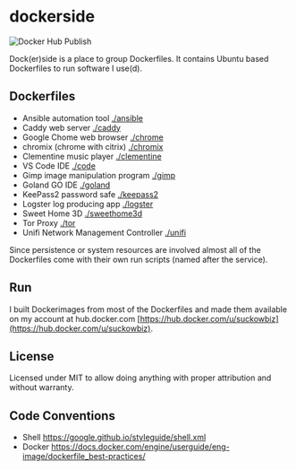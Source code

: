 # dockerside

![Docker Hub Publish](https://github.com/suckowbiz/dockerside/actions/workflows/build-and-push.yml/badge.svg?event=schedule)

Dock(er)side is a place to group Dockerfiles. It contains Ubuntu based Dockerfiles to run software I use(d).

## Dockerfiles

- Ansible automation tool [./ansible](./ansible) 
- Caddy web server [./caddy](./caddy)
- Google Chome web browser [./chrome](./chrome)
- chromix (chrome with citrix) [./chromix](./chromix)
- Clementine music player [./clementine](./clementine)
- VS Code IDE [./code](./code)
- Gimp image manipulation program [./gimp](./gimp)
- Goland GO IDE [./goland](./goland)
- KeePass2 password safe [./keepass2](./keepass2)
- Logster log producing app [./logster](./logster)
- Sweet Home 3D [./sweethome3d](./sweethome3d)
- Tor Proxy [./tor](./tor)
- Unifi Network Management Controller [./unifi](./unifi)

Since persistence or system resources are involved almost all of the Dockerfiles come with their own run scripts (named after the service).

## Run

I built Dockerimages from most of the Dockerfiles and made them available on my account at hub.docker.com [https://hub.docker.com/u/suckowbiz](https://hub.docker.com/u/suckowbiz).

## License

Licensed under MIT to allow doing anything with proper attribution and without warranty.

## Code Conventions

- Shell <https://google.github.io/styleguide/shell.xml>
- Docker <https://docs.docker.com/engine/userguide/eng-image/dockerfile_best-practices/>

